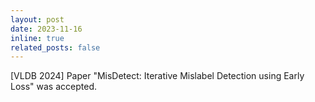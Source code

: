 ```yaml
---
layout: post
date: 2023-11-16 
inline: true
related_posts: false
---
```


[VLDB 2024] Paper "MisDetect: Iterative Mislabel Detection using Early Loss" was accepted.
